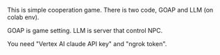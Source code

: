 This is simple cooperation game.
There is two code, GOAP and LLM (on colab env).

GOAP is game setting.
LLM is server that control NPC.

You need "Vertex AI claude API key" and "ngrok token".

